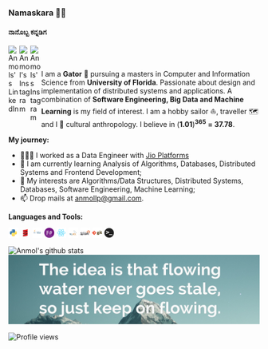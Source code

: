 ### Namaskara 🙏🏼
#### ನಾನೊಬ್ಬ ಕನ್ನಡಿಗ

<a href="https://www.linkedin.com/in/anmol-patil/">
  <img align="left" alt="Anmols's LinkedIn" width="22px" src="https://cdn.jsdelivr.net/npm/simple-icons@v3/icons/linkedin.svg" />
</a>
<a href="https://www.instagram.com/anmollp/">
  <img align="left" alt="Anmol's Instagram" width="22px" src="https://cdn.jsdelivr.net/npm/simple-icons@v3/icons/instagram.svg" />
</a>
<a href="https://www.facebook.com/anmollp/">
  <img align="left" alt="Anmols's Instagram" width="22px" src="https://cdn.jsdelivr.net/npm/simple-icons@v3/icons/facebook.svg" />
</a>

<br />
<br />

I am a **Gator** 🐊 pursuing a masters in Computer and Information Science from **University of Florida**. Passionate about design and implementation of distributed systems and applications. A combination of **Software Engineering, Big Data and Machine Learning** is my field of interest. I am a hobby sailor ⛵️, traveller 🗺 and I 🧡 cultural anthropology. I believe in (**1.01**)<sup>**365**</sup> **= 37.78**. 

**My journey:**

- 👨🏽‍💻 I worked as a Data Engineer with [Jio Platforms](https://www.jio.com/)
- 🌱 I am currently learning Analysis of Algorithms, Databases, Distributed Systems and Frontend Development;
- 🤔 My interests are Algorithms/Data Structures, Distributed Systems, Databases, Software Engineering, Machine Learning;
- 📫 Drop mails at anmollp@gmail.com.

**Languages and Tools:**  

<code><img height="20" src="https://raw.githubusercontent.com/github/explore/80688e429a7d4ef2fca1e82350fe8e3517d3494d/topics/python/python.png"></code>
<code><img height="20" src="https://raw.githubusercontent.com/github/explore/80688e429a7d4ef2fca1e82350fe8e3517d3494d/topics/scala/scala.png"></code>
<code><img height="20" src="https://raw.githubusercontent.com/github/explore/80688e429a7d4ef2fca1e82350fe8e3517d3494d/topics/java/java.png"></code>
<code><img height="20" src="https://raw.githubusercontent.com/github/explore/80688e429a7d4ef2fca1e82350fe8e3517d3494d/topics/fsharp/fsharp.png"></code>
<code><img height="20" src="https://raw.githubusercontent.com/github/explore/80688e429a7d4ef2fca1e82350fe8e3517d3494d/topics/react/react.png"></code>
<code><img height="20" src="https://raw.githubusercontent.com/github/explore/80688e429a7d4ef2fca1e82350fe8e3517d3494d/topics/mysql/mysql.png"></code>
<code><img height="20" src="https://raw.githubusercontent.com/github/explore/80688e429a7d4ef2fca1e82350fe8e3517d3494d/topics/spark/spark.png"></code>
<code><img height="20" src="https://raw.githubusercontent.com/github/explore/80688e429a7d4ef2fca1e82350fe8e3517d3494d/topics/git/git.png"></code>
<code><img height="20" src="https://raw.githubusercontent.com/github/explore/80688e429a7d4ef2fca1e82350fe8e3517d3494d/topics/terminal/terminal.png"></code>

![Anmol's github stats](https://github-readme-stats.vercel.app/api?username=anmollp&show_icons=true&hide_border=true) \
![Flow](flow.jpeg)
<p align="left">  <img src="https://gpvc.arturio.dev/meanmachin3" alt="Profile views" /> </p>
